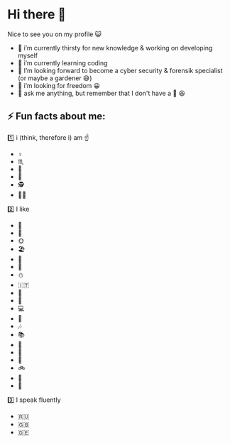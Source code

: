 # Hi there 👋

Nice to see you on my profile :smiley_cat:

- 🔭 i’m currently thirsty for new knowledge & working on developing myself 
- 🌱 i’m currently learning coding
- :thought_balloon: I’m looking forward to become a cyber security & forensik specialist (or maybe a gardener :sweat_smile:)
- 🤔 i’m looking for freedom :grinning:
- 💬 ask me anything, but remember that I don't have a :crystal_ball: :laughing:

## ⚡ Fun facts about me:

:one: i (think, therefore i) am :point_up:
- :female_sign:
- :scorpius: 
- :dancer:
- :princess: 
- :detective:
- 👩‍💻

:two: I like 
- :dog: 
- 🌈 
- 🌞 
- 🏖️ 
- 🌊 
- :mount_fuji:
- :snowman:
- :it:
- :wine_glass:
- :beer:
- 💻 
- 🎹 
- :notes:
- :books:
- :nail_care:
- 💃 
- 🥾 
- 🚲 
- 🎳 
- 🌆 

:three: I speak fluently 
- :ru: 
- :uk: 
- :de: 
<!--
**frau_juna/frau_juna** is a ✨ _special_ ✨ repository because its `README.md` (this file) appears on your GitHub profile.

# Hi there 👋
</play ohmy/>

Nice to see you on my profile :smiley_cat:

- 🔭 i’m currently thirsty for new knowledge & working on developing myself 
- 🌱 i’m currently learning coding
- :thought_balloon: I’m looking forward to become a cyber security & forensik specialist (or maybe a gardener :sweat_smile:)
- 🤔 i’m looking for freedom :grinning:
- 💬 ask me anything, but remember that I don't have a :crystal_ball: :laughing:

## ⚡ Fun facts about me:
/play yeah
:one: i (think, therefore i) am :point_up: 
- :female_sign:
- :scorpius: 
- :dancer:
- :princess: 
- :detective:
- 👩‍💻

</play nyan/>
:two: I like 
- :dog: 
- 🌈 
- 🌞 
- 🏖️ 
- 🌊 
- :mount_fuji:
- :snowman:
- :it:
- :wine_glass:
- :beer:
- 💻 
- 🎹 
- :notes:
- :books:
- :nail_care:
- 💃 
- 🥾 
- 🚲 
- 🎳 
- 🌆 

</play tada/>
:three: I speak fluently 
- :ru: 
- :uk: 
- :de: 
-->
